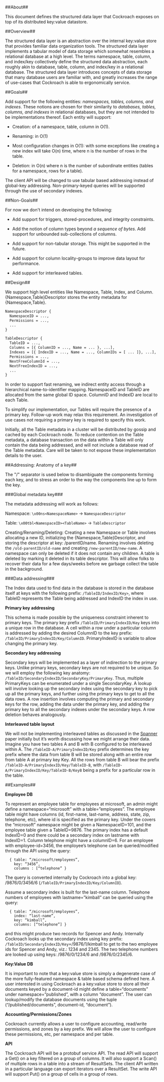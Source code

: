 ##About##

This document defines the structured data layer that Cockroach exposes on top of
its distributed key:value datastore.

##Overview##

The structured data layer is an abstraction over the internal key:value store
that provides familiar data organization tools. The structured data layer
implements a tabular model of data storage which somewhat resembles a relational
database at a high level. The terms namespace, table, column, and index/key
collectively define the structured data abstraction, each roughly akin to
database, table, column, and index/key in a relational database. The structured
data layer introduces concepts of data storage that many
database users are familiar with, and greatly increases the range of use-cases
that Cockroach is able to ergonomically service.

##Goals##

Add support for the following entities: *namespaces, tables, columns, and
indexes*. These notions are chosen for their similarity to *databases, tables,
columns, and indexes* in relational databases, but they are not intended to be
implementations thereof. Each entity will support:

- Creation: of a namespace, table, column in O(1).

- Renaming: in O(1)

-  Most configuration changes in O(1): with some exceptions like creating a
   new index will take O(n) time, where n is the number of rows in the table.

- Deletion: in O(n) where n is the number of subordinate entities (tables for a
  namespace, rows for a table).

The client API will be changed to use tabular based addressing instead of
global-key addressing. Non-primary-keyed queries will be supported through the use of secondary indexes.

##Non-Goals##

For now we don't intend on developing the following:

- Add support for triggers, stored-procedures, and integrity constraints.

- Add the notion of column types beyond *a sequence of bytes*. Add support for
  unbounded sub-collections of columns.

- Add support for non-tabular storage. This might be supported in the future.

- Add support for column locality-groups to improve data layout for performance.

- Add support for interleaved tables.

##Design##

We support high level entities like Namespace, Table, Index, and Column.
{Namespace,Table}Descriptor stores the entity metadata for {Namespace,Table}.

```proto
NamespaceDescriptor {
  NamespaceID = ...,
  Permissions = ...,
  ...
}
```

```proto
TableDescriptor {
  TableID = ...,
  Columns = [{ ColumnID = ..., Name = ... }, ...],
  Indexes = [{ IndexID = ..., Name = ..., ColumnIDs = [ ... ]}, ...],
  Permissions = ...,
  NextFreeColumnId = ...,
  NextFreeIndexID = ...,
  ...
}
```

In order to support fast renaming, we indirect entity access through a
hierarchical name-to-identifier mapping. NamespaceID and TableID are
allocated from the same global ID space. ColumnID and IndexID are local
to each Table.

To simplify our implementation, our Tables will require the presence of a
primary key. Follow-up work may relax this requirement. An investigation of use
cases not requiring a primary key is required to specify this work.

Initially, all the Table metadata in a cluster will be distributed by gossip and
cached by each Cockroach node. To reduce contention on the Table metadata, a
database transaction on the data within a Table will only contain the data being
addressed, and will not include a database read of the Table metadata. Care will
be taken to not expose these implementation details to the user.

##Addressing: Anatomy of a key##

The "/" separator is used below to disambiguate the components forming each
key, and to stress an order to the way the components line up to form the key.

###Global metadata key###

The metadata addressing will work as follows:

Namespace: `\x00ns<NamespaceName>` -> `NamespaceDescriptor`

Table: `\x00tbl<NamespaceID><TableName>` -> `TableDescriptor`

Creating/Renaming/Deleting: Creating a new Namespace or Table involves
allocating a new ID, initializing the {Namespace,Table}Descriptor, and storing
the descriptor at key: /parentID/name. Renaming involves deleting the
`/old-parentID/old-name` and creating `/new-parentID/new-name`. A namespace can
only be deleted if it does not contain any children. A table is deleted by
marking it deleted in its table descriptor. This will allow folks to recover
their data for a few days/weeks before we garbage collect the table in the
background.

###Data addressing###

The Index data used to find data in the database is stored in the database
itself at keys with the following prefix: `/TableID/IndexID/Key>`, where TableID
represents the Table being addressed and IndexID the index in use.

**Primary key addressing**

This schema is made possible by the uniqueness constraint inherent to primary
keys. The primary key prefix `/TableID/PrimaryIndexID/Key` keys into a
unique row in the database. A cell within a row under a particular column is
addressed by adding the desired ColumnID to the key prefix:
`/TableID/PrimaryIndexID/Key/ColumnID`. PrimaryIndexID is variable to allow
changing the primary key.

**Secondary key addressing**

Secondary keys will be implemented as a layer of indirection to the primary
keys. Unlike primary keys, secondary keys are not required to be unique. So we
will employ the following key anatomy:
`/TableID/SecondaryIndexID/SecondaryKey/PrimaryKey`. Thus, multiple PrimaryKeys
can be enumerated under a single SecondaryKey. A lookup will involve looking up
the secondary index using the secondary key to pick up all the primary keys, and
further using the primary keys to get to all the data rows. A row insertion
involves computing the primary and secondary keys for the row, adding the data
under the primary key, and adding the primary key to all the secondary indexes
under the secondary keys. A row deletion behaves analogously.

**Interleaved table layout**

We will not be implementing interleaved tables as discussed in the
[Spanner](http://static.googleusercontent.com/media/research.google.com/en/us/archive/spanner-osdi2012.pdf)
paper initially but it’s worth discussing how we might arrange their data.
Imagine you have two tables A and B with B configured to be interleaved within
A. The `/TableID-A/PrimaryIndexID/Key` prefix determines the key prefix where
the data from table B will be stored along with an entire row from table A at
primary key Key. All the rows from table B will bear the prefix
`/TableID-A/PrimaryIndexID/Key/TableID-B`, with
`/TableID-A/PrimaryIndexID/Key/TableID-B/KeyB` being a prefix for a particular
row in the table.

##Examples##

**Employee DB**

To represent an employee table for employees at microsoft, an admin might define
a namespace=“microsoft” with a table=”employees”. The employee table might have
columns (id, first-name, last-name, address, state, zip, telephone, etc), where
id is specified as the primary key. Under the covers the “microsoft” namespace
might be given a NamespaceID=101, and the employee table given a TableID=9876.
The primary index has a default IndexID=0 and there could be a secondary index
on lastname with IndexID=1. Column telephone might have a columnID=6. For an
employee with employee-id=3456, the employee’s telephone can be queried/modified
through the API using the query:

```?
  { table: “/microsoft/employees”,
    key: “3456”,
    columns : [“telephone” }
```

The query is converted internally by Cockroach into a global key: /9876/0/3456/6
(`/TableID/PrimaryIndexID/Key/ColumnID`).

Assume a secondary index is built for the last-name column. Telephone numbers of
employees with lastname=”kimball” can be queried using the query:

```?
  { table: “/microsoft/employees”,
    index: “last-name”,
    key: “kimball”,
    columns: [“telephone”] }
```

and this might produce two records for Spencer and Andy. Internally Cockroach
looks up the secondary index using key prefix:
`/TableID/SecondaryIndexID/Key`=/9876/1/kimball to get to the two employee ids for
Spencer and Andy, viz.: 1234 and 2345. The two telephone numbers are looked up
using keys: /9876/0/1234/6 and /9876/0/2345/6.

**Key:Value DB**

It is important to note that a key:value store is simply a degenerate case of
the more fully-featured namespace & table based schema defined here. A user
interested in using Cockroach as a key:value store to store all their documents
keyed by a document-id might define a table=“documents” under
namespace=”published”, with a column “document”. The user can lookup/modify the
database documents using the tuple (“/published/documents”, document-id,
“document”).

**Accounting/Permissions/Zones**

Cockroach currently allows a user to configure accounting, read/write
permissions, and zones by a key prefix. We will allow the user to configure
these permissions, etc, per namespace and per table.

**API**

The Cockroach API will be a protobuf service API. The read API will support a
Get() on a key filtered on a group of columns. It will also support a Scan() of
multiple rows in a table into a stream of ResultSets. The client API written in
a particular language can export iterators over a ResultSet. The write API will
support Put() on a group of cells in a group of rows.

